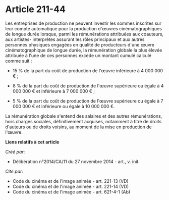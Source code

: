 # Article 211-44

Les entreprises de production ne peuvent investir les sommes inscrites sur leur compte automatique pour la production
d'œuvres cinématographiques de longue durée lorsque, parmi les rémunérations attribuées aux coauteurs, aux artistes-
interprètes assurant les rôles principaux et aux autres personnes physiques engagées en qualité de producteurs d'une œuvre
cinématographique de longue durée, la rémunération globale la plus élevée attribuée à l'une de ces personnes excède un
montant cumulé calculé comme suit :

- 15 % de la part du coût de production de l'œuvre inférieure à 4 000 000 € ;

- 8 % de la part du coût de production de l'œuvre supérieure ou égale à 4 000 000 € et inférieure à 7 000 000 € ;

- 5 % de la part du coût de production de l'œuvre supérieure ou égale à 7 000 000 € et inférieure ou égale à 10 000 000 €. 

La rémunération globale s'entend des salaires et des autres rémunérations, hors charges sociales, définitivement acquises,
notamment à titre de droits d'auteurs ou de droits voisins, au moment de la mise en production de l'œuvre.

**Liens relatifs à cet article**

_Créé par_:

  - Délibération n°2014/CA/11 du 27 novembre 2014 - art., v. init.

_Cité par_:

  - Code du cinéma et de l'image animée - art. 221-13 (VD)
  - Code du cinéma et de l'image animée - art. 221-14 (VD)
  - Code du cinéma et de l'image animée - art. 621-4-1 (Ab)
